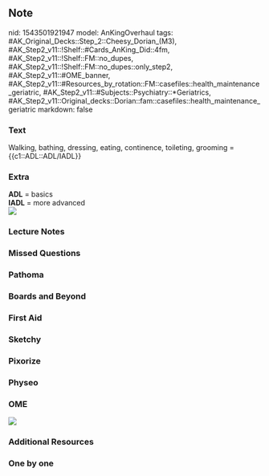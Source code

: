 ## Note
nid: 1543501921947
model: AnKingOverhaul
tags: #AK_Original_Decks::Step_2::Cheesy_Dorian_(M3), #AK_Step2_v11::!Shelf::#Cards_AnKing_Did::4fm, #AK_Step2_v11::!Shelf::FM::no_dupes, #AK_Step2_v11::!Shelf::FM::no_dupes::only_step2, #AK_Step2_v11::#OME_banner, #AK_Step2_v11::#Resources_by_rotation::FM::casefiles::health_maintenance_geriatric, #AK_Step2_v11::#Subjects::Psychiatry::*Geriatrics, #AK_Step2_v11::Original_decks::Dorian::fam::casefiles::health_maintenance_geriatric
markdown: false

### Text
Walking, bathing, dressing, eating, continence, toileting, grooming = {{c1::ADL::ADL/IADL}}

### Extra
<div>
  <b>ADL</b> = basics
</div>
<div>
  <b>IADL</b> = more advanced
</div><img src="paste-212622355988481_1505754167063.jpg">

### Lecture Notes


### Missed Questions


### Pathoma


### Boards and Beyond


### First Aid


### Sketchy


### Pixorize


### Physeo


### OME
<div class="ome-widget">
  <a href="https://onlinemeded.org?ref=anki"><img src=
  "_OME_AnkiFlashcards_General_4.png"></a>
</div>

### Additional Resources


### One by one

